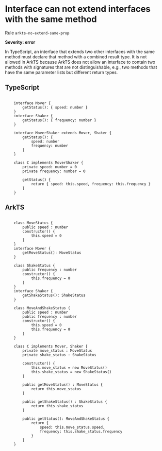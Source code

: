#  Interface can not extend interfaces with the same method

Rule ``arkts-no-extend-same-prop``

**Severity: error**

In TypeScript, an interface that extends two other interfaces with the same method
must declare that method with a combined result type. It is not allowed in
ArkTS because ArkTS does not allow an interface to contain two methods with
signatures that are  not distinguishable, e.g., two methods that have the same
parameter lists but different return types.


## TypeScript


```

    interface Mover {
        getStatus(): { speed: number }
    }
    interface Shaker {
        getStatus(): { frequency: number }
    }

    interface MoverShaker extends Mover, Shaker {
        getStatus(): {
            speed: number
            frequency: number
        }
    }

    class C implements MoverShaker {
        private speed: number = 0
        private frequency: number = 0

        getStatus() {
            return { speed: this.speed, frequency: this.frequency }
        }
    }

```

## ArkTS


```

    class MoveStatus {
        public speed : number
        constructor() {
            this.speed = 0
        }
    }
    interface Mover {
        getMoveStatus(): MoveStatus
    }

    class ShakeStatus {
        public frequency : number
        constructor() {
            this.frequency = 0
        }
    }
    interface Shaker {
        getShakeStatus(): ShakeStatus
    }

    class MoveAndShakeStatus {
        public speed : number
        public frequency : number
        constructor() {
            this.speed = 0
            this.frequency = 0
        }
    }

    class C implements Mover, Shaker {
        private move_status : MoveStatus
        private shake_status : ShakeStatus

        constructor() {
            this.move_status = new MoveStatus()
            this.shake_status = new ShakeStatus()
        }

        public getMoveStatus() : MoveStatus {
            return this.move_status
        }

        public getShakeStatus() : ShakeStatus {
            return this.shake_status
        }

        public getStatus(): MoveAndShakeStatus {
            return {
                speed: this.move_status.speed,
                frequency: this.shake_status.frequency
            }
        }
    }

```


